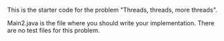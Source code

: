 This is the starter code for the problem "Threads, threads, more threads".

Main2.java is the file where you should write your implementation. There are no test files for this problem.

